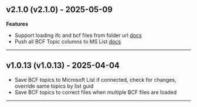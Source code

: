 ## v2.1.0 (v2.1.0) - 2025-05-09

**Features**

- Support loading ifc and bcf files from folder url [docs](https://docs.flinker.app/docs/setting-up-the-ifc-viewer-in-microsoft-teams.html#step-5-copy-links-of-ifcbcf-files-or-folders)
- Push all BCF Topic columns to MS List [docs](https://docs.flinker.app/docs/ifc-lists.html#how-to-set-up-microsoft-lists-sync-for-your-bcf-topics)

---

## v1.0.13 (v1.0.13) - 2025-04-04

-  Save BCF topics to Microsoft List if connected, check for changes, override same topics by list guid
- Save BCF topics to correct files when multiple BCF files are loaded

---

